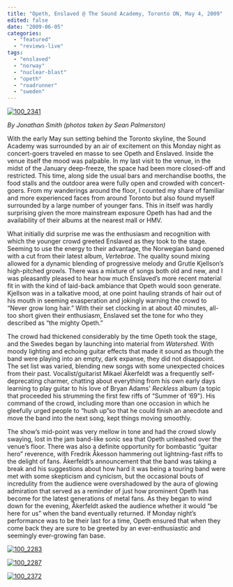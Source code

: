 ```yaml
---
title: "Opeth, Enslaved @ The Sound Academy, Toronto ON, May 4, 2009"
edited: false
date: "2009-06-05"
categories:
  - "featured"
  - "reviews-live"
tags:
  - "enslaved"
  - "norway"
  - "nuclear-blast"
  - "opeth"
  - "roadrunner"
  - "sweden"
---
```


[![100_2341](http://www.hellbound.ca/wp-content/uploads/2009/06/100_2341-300x225.jpg "100_2341")](http://www.hellbound.ca/wp-content/uploads/2009/06/100_2341.jpg)

_By Jonathan Smith (photos taken by Sean Palmerston)_

With the early May sun setting behind the Toronto skyline, the Sound Academy was surrounded by an air of excitement on this Monday night as concert-goers traveled en masse to see Opeth and Enslaved. Inside the venue itself the mood was palpable. In my last visit to the venue, in the midst of the January deep-freeze, the space had been more closed-off and restricted. This time, along side the usual bars and merchandise booths, the food stalls and the outdoor area were fully open and crowded with concert-goers. From my wanderings around the floor, I counted my share of familiar and more experienced faces from around Toronto but also found myself surrounded by a large number of younger fans. This in itself was hardly surprising given the more mainstream exposure Opeth has had and the availability of their albums at the nearest mall or HMV.

What initially did surprise me was the enthusiasm and recognition with which the younger crowd greeted Enslaved as they took to the stage. Seeming to use the energy to their advantage, the Norwegian band opened with a cut from their latest album, _Vertebrae_. The quality sound mixing allowed for a dynamic blending of progressive melody and Grutle Kjellson’s high-pitched growls. There was a mixture of songs both old and new, and I was pleasantly pleased to hear how much Enslaved’s more recent material fit in with the kind of laid-back ambiance that Opeth would soon generate. Kjellson was in a talkative mood, at one point hauling strands of hair out of his mouth in seeming exasperation and jokingly warning the crowd to “Never grow long hair.” With their set clocking in at about 40 minutes, all-too short given their enthusiasm, Enslaved set the tone for who they described as “the mighty Opeth.”

The crowd had thickened considerably by the time Opeth took the stage, and the Swedes began by launching into material from _Watershed_. With moody lighting and echoing guitar effects that made it sound as though the band were playing into an empty, dark expanse, they did not disappoint. The set list was varied, blending new songs with some unexpected choices from their past. Vocalist/guitarist Mikael Åkerfeldt was a frequently self-deprecating charmer, chatting about everything from his own early days learning to play guitar to his love of Bryan Adams' _Reckless_ album (a topic that proceeded his strumming the first few riffs of “Summer of ‘69"). His command of the crowd, including more than one occasion in which he gleefully urged people to “hush up”so that he could finish an anecdote and move the band into the next song, kept things moving smoothly.

The show’s mid-point was very mellow in tone and had the crowd slowly swaying, lost in the jam band-like sonic sea that Opeth unleashed over the venue’s floor. There was also a definite opportunity for bombastic “guitar hero” reverence, with Fredrik Åkesson hammering out lightning-fast riffs to the delight of fans. Åkerfeldt’s announcement that the band was taking a break and his suggestions about how hard it was being a touring band were met with some skepticism and cynicism, but the occasional bouts of incredulity from the audience were overshadowed by the aura of glowing admiration that served as a reminder of just how prominent Opeth has become for the latest generations of metal fans. As they began to wind down for the evening, Åkerfeldt asked the audience whether it would “be here for us” when the band eventually returned. If Monday night’s performance was to be their last for a time, Opeth ensured that when they come back they are sure to be greeted by an ever-enthusiastic and seemingly ever-growing fan base.

[![100_2283](http://www.hellbound.ca/wp-content/uploads/2009/06/100_2283-225x300.jpg "100_2283")](http://www.hellbound.ca/wp-content/uploads/2009/06/100_2283.jpg)

[![100_2287](http://www.hellbound.ca/wp-content/uploads/2009/06/100_2287-300x225.jpg "100_2287")](http://www.hellbound.ca/wp-content/uploads/2009/06/100_2287.jpg)

[![100_2372](http://www.hellbound.ca/wp-content/uploads/2009/06/100_2372-300x225.jpg "100_2372")](http://www.hellbound.ca/wp-content/uploads/2009/06/100_2372.jpg)
